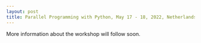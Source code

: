 ```yaml
---
layout: post
title: Parallel Programming with Python, May 17 - 18, 2022, Netherlands eScience Center
---
```

More information about the workshop will follow soon. 
